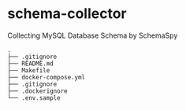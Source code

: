 # schema-collector
Collecting MySQL Database Schema by SchemaSpy 

```shell
.
├── .gitignore
├── README.md
├── Makefile
├── docker-compose.yml
├── .gitignore
├── .dockerignore
└── .env.sample
```